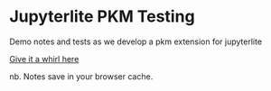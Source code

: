 # Jupyterlite PKM Testing

Demo notes and tests as we develop a pkm extension for jupyterlite

[Give it a whirl here](https://XLabCU.github.io/jupyterlite-testing)

nb. Notes save in your browser cache.